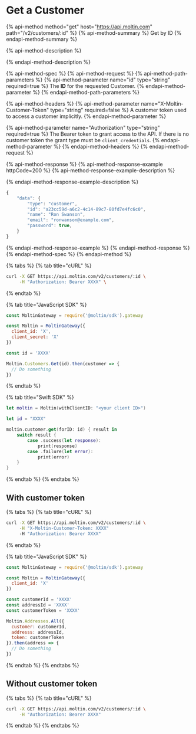 # Get a Customer

{% api-method method="get" host="https://api.moltin.com" path="/v2/customers/:id" %}
{% api-method-summary %}
Get by ID
{% endapi-method-summary %}

{% api-method-description %}

{% endapi-method-description %}

{% api-method-spec %}
{% api-method-request %}
{% api-method-path-parameters %}
{% api-method-parameter name="id" type="string" required=true %}
The **ID** for the requested Customer.
{% endapi-method-parameter %}
{% endapi-method-path-parameters %}

{% api-method-headers %}
{% api-method-parameter name="X-Moltin-Customer-Token" type="string" required=false %}
A customer token used to access a customer implicitly.
{% endapi-method-parameter %}

{% api-method-parameter name="Authorization" type="string" required=true %}
The Bearer token to grant access to the API.  If there is no customer token the grant type must be `client_credentials`.
{% endapi-method-parameter %}
{% endapi-method-headers %}
{% endapi-method-request %}

{% api-method-response %}
{% api-method-response-example httpCode=200 %}
{% api-method-response-example-description %}

{% endapi-method-response-example-description %}

```javascript
{
    "data": {
        "type": "customer",
        "id": "a23cc59d-a6c2-4c14-89c7-80fd7e4fc6c0",
        "name": "Ron Swanson",
        "email": "ronwanson@example.com",
        "password": true,
    }
}
```
{% endapi-method-response-example %}
{% endapi-method-response %}
{% endapi-method-spec %}
{% endapi-method %}

{% tabs %}
{% tab title="cURL" %}
```bash
curl -X GET https://api.moltin.com/v2/customers/:id \
     -H "Authorization: Bearer XXXX" \
```
{% endtab %}

{% tab title="JavaScript SDK" %}
```javascript
const MoltinGateway = require('@moltin/sdk').gateway

const Moltin = MoltinGateway({
  client_id: 'X',
  client_secret: 'X'
})

const id = 'XXXX'

Moltin.Customers.Get(id).then(customer => {
  // Do something
})
```
{% endtab %}

{% tab title="Swift SDK" %}
```swift
let moltin = Moltin(withClientID: "<your client ID>")

let id = "XXXX"

moltin.customer.get(forID: id) { result in
    switch result {
        case .success(let response):
            print(response)
        case .failure(let error):
            print(error)
    }
}
```
{% endtab %}
{% endtabs %}

## With customer token

{% tabs %}
{% tab title="cURL" %}
```bash
curl -X GET https://api.moltin.com/v2/customers/:id \
     -H "X-Moltin-Customer-Token: XXXX"
     -H "Authorization: Bearer XXXX"
```
{% endtab %}

{% tab title="JavaScript SDK" %}
```javascript
const MoltinGateway = require('@moltin/sdk').gateway

const Moltin = MoltinGateway({
  client_id: 'X'
})

const customerId = 'XXXX'
const addressId = 'XXXX'
const customerToken = 'XXXX'

Moltin.Addresses.All({
  customer: customerId,
  addresss: addressId,
  token: customerToken
}).then(address => {
  // Do something
})
```
{% endtab %}
{% endtabs %}

## Without customer token

{% tabs %}
{% tab title="cURL" %}
```bash
curl -X GET https://api.moltin.com/v2/customers/:id \
     -H "Authorization: Bearer XXXX"
```
{% endtab %}
{% endtabs %}



